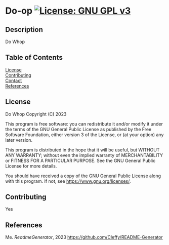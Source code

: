# Do-op [![License: GNU GPL v3](https://img.shields.io/badge/License-GPLv3-blue.svg)](https://www.gnu.org/licenses/gpl-3.0)
  ## Description
  Do Whop  
  ## Table of Contents
  [License](#License)  
  [Contributing](#Contributing)  
  [Contact](#Contact)  
  [References](#References)  
  ## <div id="License">License</div>
  
Do Whop
Copyright (C) 2023 

This program is free software: you can redistribute it and/or modify
it under the terms of the GNU General Public License as published by
the Free Software Foundation, either version 3 of the License, or
(at your option) any later version.

This program is distributed in the hope that it will be useful,
but WITHOUT ANY WARRANTY; without even the implied warranty of
MERCHANTABILITY or FITNESS FOR A PARTICULAR PURPOSE.  See the
GNU General Public License for more details.

You should have received a copy of the GNU General Public License
along with this program.  If not, see <https://www.gnu.org/licenses/>.  
  ## <div id="Contributing">Contributing</div>
  Yes  
  ## <div id="References">References</div>
  Me. *ReadmeGenerator*, 2023 <https://github.com/Cleffy/README-Generator>